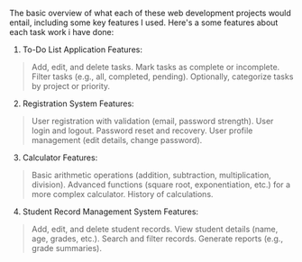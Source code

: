 The basic overview of what each of these web development projects would entail, including some key features I used. Here's a some features about each task work i have done:

1. To-Do List Application
Features:
>Add, edit, and delete tasks.
>Mark tasks as complete or incomplete.
>Filter tasks (e.g., all, completed, pending).
>Optionally, categorize tasks by project or priority.

2. Registration System
Features:
>User registration with validation (email, password strength).
>User login and logout.
>Password reset and recovery.
>User profile management (edit details, change password).

3. Calculator
Features:
>Basic arithmetic operations (addition, subtraction, multiplication, division).
>Advanced functions (square root, exponentiation, etc.) for a more complex calculator.
>History of calculations.

4. Student Record Management System
Features:
>Add, edit, and delete student records.
>View student details (name, age, grades, etc.).
>Search and filter records.
>Generate reports (e.g., grade summaries).
